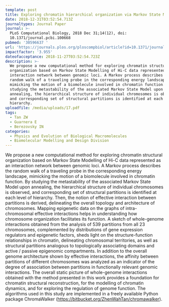 ```yaml
---
template: post
title: Exploring chromatin hierarchical organization via Markov State Modelling
date: 2018-12-31T03:52:54.713Z
journaltypes: Journal Paper
journal: >-
  PLoS Computational Biology, 2018 Dec 31;14(12), doi:
  10.1371/journal.pcbi.100668
pubmed: '30596637 '
url: 'https://journals.plos.org/ploscompbiol/article?id=10.1371/journal.pcbi.1006686'
impactfactor: '3.955'
dateofacceptance: 2018-11-27T03:52:54.723Z
description: >-
  We propose a new computational method for exploring chromatin structural
  organization based on Markov State Modelling of Hi-C data represented as an
  interaction network between genomic loci. A Markov process describes the
  random walk of a traveling probe in the corresponding energy landscape,
  mimicking the motion of a biomolecule involved in chromatin function. By
  studying the metastability of the associated Markov State Model upon
  annealing, the hierarchical structure of individual chromosomes is observed,
  and corresponding set of structural partitions is identified at each level of
  hierarchy. 
uploadfile: /media/uploads/17.pdf
tags:
  - Tan ZW
  - Guarnera E
  - Berezovsky IN
categories:
  - Physics and Evolution of Biological Macromolecules
  - Biomolecular Modelling and Design Division
---
```

<!--StartFragment-->

We propose a new computational method for exploring chromatin structural organization based on Markov State Modelling of Hi-C data represented as an interaction network between genomic loci. A Markov process describes the random walk of a traveling probe in the corresponding energy landscape, mimicking the motion of a biomolecule involved in chromatin function. By studying the metastability of the associated Markov State Model upon annealing, the hierarchical structure of individual chromosomes is observed, and corresponding set of structural partitions is identified at each level of hierarchy. Then, the notion of effective interaction between partitions is derived, delineating the overall topology and architecture of chromosomes. Mapping epigenetic data on the graphs of intra-chromosomal effective interactions helps in understanding how chromosome organization facilitates its function. A sketch of whole-genome interactions obtained from the analysis of 539 partitions from all 23 chromosomes, complemented by distributions of gene expression regulators and epigenetic factors, sheds light on the structure-function relationships in chromatin, delineating chromosomal territories, as well as structural partitions analogous to topologically associating domains and active / passive epigenomic compartments. In addition to the overall genome architecture shown by effective interactions, the affinity between partitions of different chromosomes was analyzed as an indicator of the degree of association between partitions in functionally relevant genomic interactions. The overall static picture of whole-genome interactions obtained with the method presented in this work provides a foundation for chromatin structural reconstruction, for the modelling of chromatin dynamics, and for exploring the regulation of genome function. The algorithms used in this study are implemented in a freely available Python package ChromaWalker (<https://bitbucket.org/ZhenWahTan/chromawalker>).

<!--EndFragment-->
